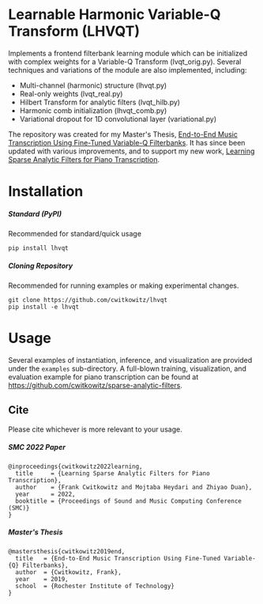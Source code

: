 # Learnable Harmonic Variable-Q Transform (LHVQT)
Implements a frontend filterbank learning module which can be initialized with complex weights for a Variable-Q Transform (lvqt_orig.py). Several techniques and variations of the module are also implemented, including:
 - Multi-channel (harmonic) structure (lhvqt.py)
 - Real-only weights (lvqt_real.py)
 - Hilbert Transform for analytic filters (lvqt_hilb.py)
 - Harmonic comb initialization (lhvqt_comb.py)
 - Variational dropout for 1D convolutional layer (variational.py)

The repository was created for my Master's Thesis, [End-to-End Music Transcription Using Fine-Tuned Variable-Q Filterbanks](https://scholarworks.rit.edu/theses/10143/).
It has since been updated with various improvements, and to support my new work, [Learning Sparse Analytic Filters for Piano Transcription](https://arxiv.org/abs/2108.10382).

# Installation
##### Standard (PyPI)
Recommended for standard/quick usage
```
pip install lhvqt
```

##### Cloning Repository
Recommended for running examples or making experimental changes.
```
git clone https://github.com/cwitkowitz/lhvqt
pip install -e lhvqt
```

# Usage
Several examples of instantiation, inference, and visualization are provided under the ```examples``` sub-directory. A full-blown training, visualization, and evaluation example for piano transcription can be found at https://github.com/cwitkowitz/sparse-analytic-filters.

## Cite
Please cite whichever is more relevant to your usage.

##### SMC 2022 Paper
```
@inproceedings{cwitkowitz2022learning,
  title     = {Learning Sparse Analytic Filters for Piano Transcription},
  author    = {Frank Cwitkowitz and Mojtaba Heydari and Zhiyao Duan},
  year      = 2022,
  booktitle = {Proceedings of Sound and Music Computing Conference (SMC)}
}
```

##### Master's Thesis
```
@mastersthesis{cwitkowitz2019end,
  title   = {End-to-End Music Transcription Using Fine-Tuned Variable-{Q} Filterbanks},
  author  = {Cwitkowitz, Frank},
  year    = 2019,
  school  = {Rochester Institute of Technology}
}
```
